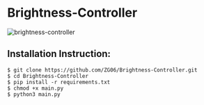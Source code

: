 # Brightness-Controller

![brightness-controller](https://user-images.githubusercontent.com/92268833/206802424-09618211-2994-4983-84c5-c16c23b8cd81.png)

## Installation Instruction:
    $ git clone https://github.com/ZG06/Brightness-Controller.git
    $ cd Brightness-Controller
    $ pip install -r requirements.txt
    $ chmod +x main.py
    $ python3 main.py
